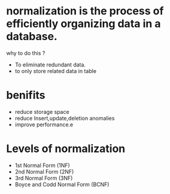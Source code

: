 # normalization is the process of efficiently organizing data in a database.
why to do this ?
* To eliminate redundant data.
* to only store related data in table

# benifits
* reduce storage space
* reduce Insert,update,deletion anomalies
* improve performance.e

# Levels of normalization
* 1st Normal Form (1NF)
* 2nd Normal Form (2NF)
* 3rd Normal Form (3NF)
* Boyce and Codd Normal Form (BCNF)
